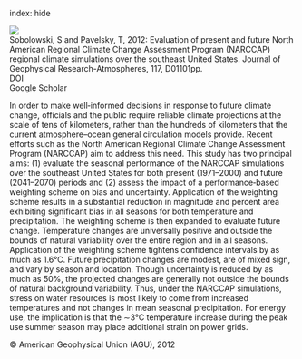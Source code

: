 index: hide

<div class="Citation">
    <div class="Citation-thumb CitationThumb-linked"  data-href="https://doi.org/10.1029/2011jd016430">
      <img src="https://static.claimspace.cloud/climate-study-static/refs/thumbs/9/Sobolowski_and_Pavelsky_2012-thumb.png" />
    </div>

  <div class="Citation-body">
    <div class="Citation-text">Sobolowski, S and Pavelsky, T, 2012: Evaluation of present and future North American Regional Climate Change Assessment Program (NARCCAP) regional climate simulations over the southeast United States. <span class="Article-journal">Journal of Geophysical Research-Atmospheres, </span><span class="Article-volume">117, </span>D01101pp.</div>
    <div class="Citation-links">
      <div class="CitationLink" data-href="https://doi.org/10.1029/2011jd016430">
        <div class="CitationLink-icon CitationLink-Doi"></div>
        <div class="CitationLink-text">DOI</div>
      </div>
      <div class="CitationLink" data-href="https://scholar.google.com/scholar?q=10.1029/2011jd016430">
        <div class="CitationLink-icon CitationLink-Scholar"></div>
        <div class="CitationLink-text">Google Scholar</div>
      </div>
    </div>
  </div>
</div>

In order to make well‐informed decisions in response to future climate change, officials and the public require reliable climate projections at the scale of tens of kilometers, rather than the hundreds of kilometers that the current atmosphere–ocean general circulation models provide. Recent efforts such as the North American Regional Climate Change Assessment Program (NARCCAP) aim to address this need. This study has two principal aims: (1) evaluate the seasonal performance of the NARCCAP simulations over the southeast United States for both present (1971–2000) and future (2041–2070) periods and (2) assess the impact of a performance‐based weighting scheme on bias and uncertainty. Application of the weighting scheme results in a substantial reduction in magnitude and percent area exhibiting significant bias in all seasons for both temperature and precipitation. The weighting scheme is then expanded to evaluate future change. Temperature changes are universally positive and outside the bounds of natural variability over the entire region and in all seasons. Application of the weighting scheme tightens confidence intervals by as much as 1.6°C. Future precipitation changes are modest, are of mixed sign, and vary by season and location. Though uncertainty is reduced by as much as 50%, the projected changes are generally not outside the bounds of natural background variability. Thus, under the NARCCAP simulations, stress on water resources is most likely to come from increased temperatures and not changes in mean seasonal precipitation. For energy use, the implication is that the ∼3°C temperature increase during the peak use summer season may place additional strain on power grids.

<div class="Citation-copy">
&copy; American Geophysical Union (AGU), 2012
</div>